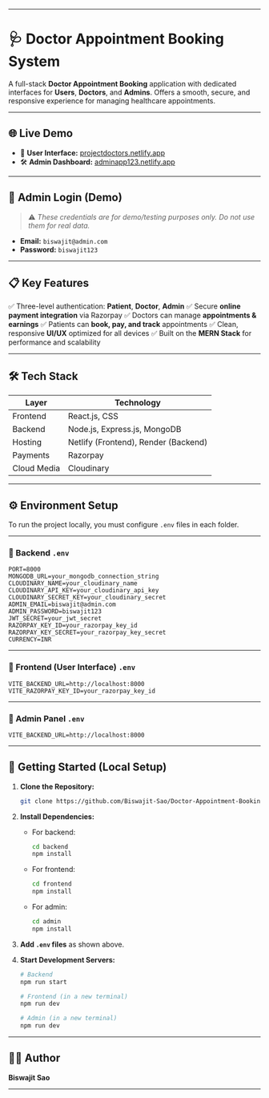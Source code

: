 

---

# 🩺 Doctor Appointment Booking System

A full-stack **Doctor Appointment Booking** application with dedicated interfaces for **Users**, **Doctors**, and **Admins**. Offers a smooth, secure, and responsive experience for managing healthcare appointments.

---

## 🌐 Live Demo

* 👤 **User Interface:** [projectdoctors.netlify.app](https://projectdoctors.netlify.app)
* 🛠️ **Admin Dashboard:** [adminapp123.netlify.app](https://adminapp123.netlify.app)

---

## 🔐 Admin Login (Demo)

> ⚠️ *These credentials are for demo/testing purposes only. Do not use them for real data.*

* **Email:** `biswajit@admin.com`
* **Password:** `biswajit123`

---

## 📋 Key Features

✅ Three-level authentication: **Patient**, **Doctor**, **Admin**
✅ Secure **online payment integration** via Razorpay
✅ Doctors can manage **appointments & earnings**
✅ Patients can **book, pay, and track** appointments
✅ Clean, responsive **UI/UX** optimized for all devices
✅ Built on the **MERN Stack** for performance and scalability

---

## 🛠 Tech Stack

| Layer       | Technology                           |
| ----------- | ------------------------------------ |
| Frontend    | React.js, CSS   |
| Backend     | Node.js, Express.js, MongoDB         |
| Hosting     | Netlify (Frontend), Render (Backend) |
| Payments    | Razorpay                             |
| Cloud Media | Cloudinary                           |

---

## ⚙️ Environment Setup

To run the project locally, you must configure `.env` files in each folder.

---

### 📂 Backend `.env`

```
PORT=8000
MONGODB_URL=your_mongodb_connection_string
CLOUDINARY_NAME=your_cloudinary_name
CLOUDINARY_API_KEY=your_cloudinary_api_key
CLOUDINARY_SECRET_KEY=your_cloudinary_secret
ADMIN_EMAIL=biswajit@admin.com
ADMIN_PASSWORD=biswajit123
JWT_SECRET=your_jwt_secret
RAZORPAY_KEY_ID=your_razorpay_key_id
RAZORPAY_KEY_SECRET=your_razorpay_key_secret
CURRENCY=INR
```

---

### 📂 Frontend (User Interface) `.env`

```
VITE_BACKEND_URL=http://localhost:8000
VITE_RAZORPAY_KEY_ID=your_razorpay_key_id
```

---

### 📂 Admin Panel `.env`

```
VITE_BACKEND_URL=http://localhost:8000
```

---

## 🚀 Getting Started (Local Setup)

1. **Clone the Repository:**

   ```bash
   git clone https://github.com/Biswajit-Sao/Doctor-Appointment-Booking-System.git
   ```

2. **Install Dependencies:**

   * For backend:

     ```bash
     cd backend
     npm install
     ```

   * For frontend:

     ```bash
     cd frontend
     npm install
     ```

   * For admin:

     ```bash
     cd admin
     npm install
     ```

3. **Add `.env` files** as shown above.

4. **Start Development Servers:**

   ```bash
   # Backend
   npm run start

   # Frontend (in a new terminal)
   npm run dev

   # Admin (in a new terminal)
   npm run dev
   ```

---



## 👨‍💻 Author

**Biswajit Sao**

---


